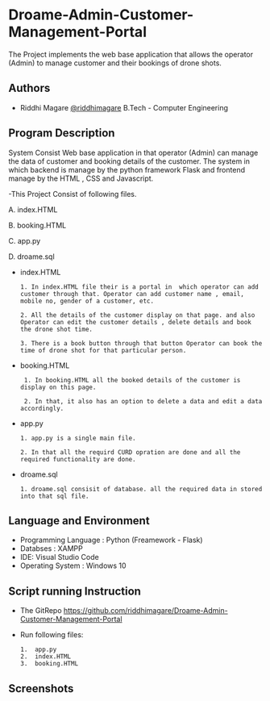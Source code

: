 
# Droame-Admin-Customer-Management-Portal

The Project implements the web base application that allows the operator (Admin) to manage customer and their bookings of drone shots.



## Authors

- Riddhi Magare [@riddhimagare](https://www.github.com/octokatherine)
B.Tech - Computer Engineering





## Program Description
System Consist Web base application in that operator (Admin) can manage the data of customer and booking details of the customer.
The system in which backend is manage by the python framework Flask and frontend manage by the HTML , CSS and Javascript.

-This Project Consist of following files.

A. index.HTML

B. booking.HTML

C. app.py

D. droame.sql


- index.HTML

      1. In index.HTML file their is a portal in  which operator can add customer through that. Operator can add customer name , email, mobile no, gender of a customer, etc.

      2. All the details of the customer display on that page. and also Operator can edit the customer details , delete details and book the drone shot time.

      3. There is a book button through that button Operator can book the time of drone shot for that particular person.

- booking.HTML

       1. In booking.HTML all the booked details of the customer is display on this page.

       2. In that, it also has an option to delete a data and edit a data accordingly.

- app.py 

      1. app.py is a single main file.

      2. In that all the requird CURD opration are done and all the required functionality are done.


- droame.sql

      1. droame.sql consisit of database. all the required data in stored into that sql file. 







## Language and Environment

- Programming Language : Python (Freamework - Flask)
- Databses : XAMPP
- IDE: Visual Studio Code 
- Operating System : Windows 10
## Script running Instruction

- The GitRepo https://github.com/riddhimagare/Droame-Admin-Customer-Management-Portal

- Run following files:

      1.  app.py
      2.  index.HTML
      3.  booking.HTML
  
## Screenshots
    
